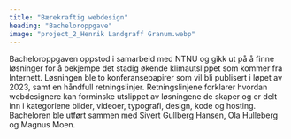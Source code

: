 ```yaml
---
title: "Bærekraftig webdesign"
heading: "Bacheloroppgave"
image: "project_2_Henrik Landgraff Granum.webp"
---
```


Bacheloroppgaven oppstod i samarbeid med NTNU og gikk ut på å finne løsninger for å bekjempe det stadig økende klimautslippet som kommer fra Internett. Løsningen ble to konferansepapirer som vil bli publisert i løpet av 2023, samt en håndfull retningslinjer. Retningslinjene forklarer hvordan webdesignere kan forminske utslippet av løsningene de skaper og er delt inn i kategoriene bilder, videoer, typografi, design, kode og hosting. Bacheloren ble utført sammen med Sivert Gullberg Hansen, Ola Hulleberg og Magnus Moen.
